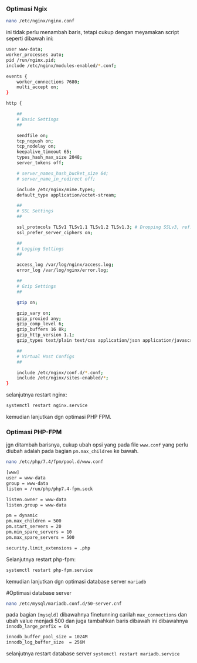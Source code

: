 ### Optimasi Ngix
```bash
nano /etc/nginx/nginx.conf
```
ini tidak perlu menambah baris, tetapi cukup dengan meyamakan script seperti dibawah ini:
```bash
user www-data;
worker_processes auto;
pid /run/nginx.pid;
include /etc/nginx/modules-enabled/*.conf;

events {
	worker_connections 7680;
	multi_accept on;
}

http {

	##
	# Basic Settings
	##

	sendfile on;
	tcp_nopush on;
	tcp_nodelay on;
	keepalive_timeout 65;
	types_hash_max_size 2048;
	server_tokens off;

	# server_names_hash_bucket_size 64;
	# server_name_in_redirect off;

	include /etc/nginx/mime.types;
	default_type application/octet-stream;

	##
	# SSL Settings
	##

	ssl_protocols TLSv1 TLSv1.1 TLSv1.2 TLSv1.3; # Dropping SSLv3, ref: POODLE
	ssl_prefer_server_ciphers on;

	##
	# Logging Settings
	##

	access_log /var/log/nginx/access.log;
	error_log /var/log/nginx/error.log;

	##
	# Gzip Settings
	##

	gzip on;

	gzip_vary on;
	gzip_proxied any;
	gzip_comp_level 6;
	gzip_buffers 16 8k;
	gzip_http_version 1.1;
	gzip_types text/plain text/css application/json application/javascript text/xml application/xml application/xml+rss text/javascript;

	##
	# Virtual Host Configs
	##

	include /etc/nginx/conf.d/*.conf;
	include /etc/nginx/sites-enabled/*;
}
```
selanjutnya restart nginx: 
```bash
systemctl restart nginx.service
```
kemudian lanjutkan dgn optimasi PHP FPM.

### Optimasi PHP-FPM
jgn ditambah barisnya, cukup ubah opsi yang pada file `www.conf`
yang perlu diubah adalah pada bagian `pm.max_children` ke bawah. 
```bash
nano /etc/php/7.4/fpm/pool.d/www.conf
```

```bash
[www]
user = www-data
group = www-data
listen = /run/php/php7.4-fpm.sock

listen.owner = www-data
listen.group = www-data

pm = dynamic
pm.max_children = 500
pm.start_servers = 20
pm.min_spare_servers = 10
pm.max_spare_servers = 500

security.limit_extensions = .php
```
Selanjutnya restart php-fpm:
```bash
systemctl restart php-fpm.service
```
kemudian lanjutkan dgn optimasi database server `mariadb`

#Optimasi database server
```bash
nano /etc/mysql/mariadb.conf.d/50-server.cnf
```
pada bagian `[mysqld]` dibawahnya finetunning carilah `max_connections` dan ubah value menjadi 500 
dan juga tambahkan baris dibawah ini dibawahnya `innodb_large_prefix = ON`
```bash
innodb_buffer_pool_size	= 1024M
innodb_log_buffer_size	= 256M
```
selanjutnya restart database server `systemctl restart mariadb.service`
